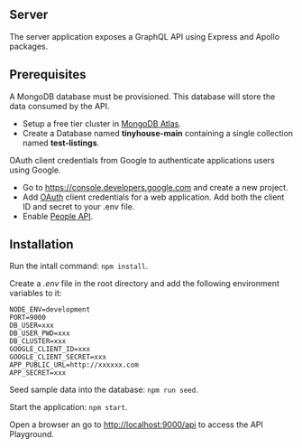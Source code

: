 ## Server

The server application exposes a GraphQL API using Express and Apollo packages.

## Prerequisites

A MongoDB database must be provisioned. This database will store the data consumed by the API.

- Setup a free tier cluster in [MongoDB Atlas](https://www.mongodb.com/cloud/atlas).
- Create a Database named **tinyhouse-main** containing a single collection named **test-listings**.

OAuth client credentials from Google to authenticate applications users using Google.

- Go to https://console.developers.google.com and create a new project.
- Add [OAuth](https://developers.google.com/identity/protocols/oauth2/scopes) client credentials for a web application. Add both the client ID and secret to your .env file.
- Enable [People API](https://developers.google.com/people/api/rest/v1/people/get).

## Installation

Run the intall command: `npm install`.

Create a _.env_ file in the root directory and add the following environment variables to it:

```
NODE_ENV=development
PORT=9000
DB_USER=xxx
DB_USER_PWD=xxx
DB_CLUSTER=xxx
GOOGLE_CLIENT_ID=xxx
GOOGLE_CLIENT_SECRET=xxx
APP_PUBLIC_URL=http://xxxxxx.com
APP_SECRET=xxx
```

Seed sample data into the database: `npm run seed`.

Start the application: `npm start`.

Open a browser an go to [http://localhost:9000/api](http://localhost:9000/api) to access the API Playground.
